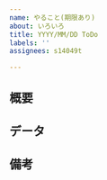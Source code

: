 ```yaml
---
name: やること(期限あり)
about: いろいろ
title: YYYY/MM/DD ToDo
labels: ''
assignees: s14049t

---
```


## 概要  

## データ  

## 備考
